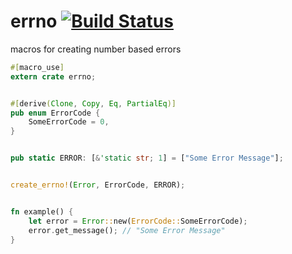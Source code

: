 errno [![Build Status](https://travis-ci.org/nathanfaucett/rs-errno.svg?branch=master)](https://travis-ci.org/nathanfaucett/rs-errno)
=====

macros for creating number based errors

```rust
#[macro_use]
extern crate errno;


#[derive(Clone, Copy, Eq, PartialEq)]
pub enum ErrorCode {
    SomeErrorCode = 0,
}


pub static ERROR: [&'static str; 1] = ["Some Error Message"];


create_errno!(Error, ErrorCode, ERROR);


fn example() {
    let error = Error::new(ErrorCode::SomeErrorCode);
    error.get_message(); // "Some Error Message"
}
```
